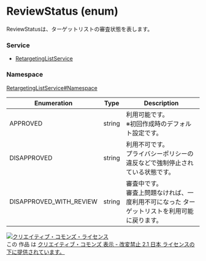 # ReviewStatus (enum)
ReviewStatusは、ターゲットリストの審査状態を表します。

### Service
+ [RetargetingListService](../../services/RetargetingListService.md)

### Namespace
[RetargetingListService#Namespace](../../services/RetargetingListService.md#namespace)

| Enumeration | Type | Description |
|---|---|---|
| APPROVED| string| 利用可能です。<br>※初回作成時のデフォルト設定です。|
| DISAPPROVED| string| 利用不可です。<br>プライバシーポリシーの違反などで強制停止されている状態です。|
| DISAPPROVED_WITH_REVIEW| string| 審査中です。<br>審査上問題なければ、一度利用不可になった ターゲットリストを利用可能に戻ります。|

<a rel="license" href="http://creativecommons.org/licenses/by-nd/2.1/jp/"><img alt="クリエイティブ・コモンズ・ライセンス" style="border-width:0" src="https://i.creativecommons.org/l/by-nd/2.1/jp/88x31.png" /></a><br />この 作品 は <a rel="license" href="http://creativecommons.org/licenses/by-nd/2.1/jp/">クリエイティブ・コモンズ 表示 - 改変禁止 2.1 日本 ライセンスの下に提供されています。</a>
